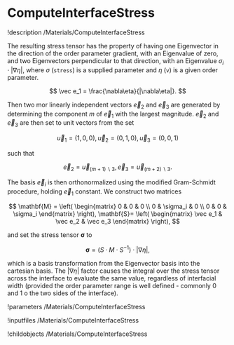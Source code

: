 # ComputeInterfaceStress
!description /Materials/ComputeInterfaceStress

The resulting stress tensor has the property of having one Eigenvector in the
direction of the order parameter gradient, with an Eigenvalue of zero, and two
Eigenvectors perpendicular to that direction, with an Eigenvalue $\sigma_i\cdot|\nabla\eta|$,
where $\sigma$ (`stress`) is a supplied parameter and $\eta$ (`v`) is a given order
parameter.

$$
\vec e_1 = \frac{\nabla\eta}{|\nabla\eta|}.
$$

Then two mor linearly independent vectors $\vec e_2$ and $\vec e_3$ are generated
by determining the component $m$ of $\vec e_1$ with the largest magnitude. $\vec e_2$
and $\vec e_3$ are then set to unit vectors from the set

$$
\vec u_1 = (1,0,0), \vec u_2 = (0,1,0), \vec u_3 = (0,0,1)
$$

such that

$$
\vec e_2 = \vec u_{(m+1) \backslash{3}}, \vec e_3 = \vec u_{(m+2)\backslash{3}}.
$$

The basis $\vec e_i$ is then orthonormalized using the modified Gram-Schmidt procedure,
holding $\vec e_1$ constant. We construct two matrices

$$
\mathbf{M} = \left( \begin{matrix}
  0 & 0 & 0 \\
  0 & \sigma_i & 0 \\
  0 & 0 & \sigma_i
  \end{matrix}  \right),
\mathbf{S}= \left( \begin{matrix}
  \vec e_1 & \vec e_2 & \vec e_3
  \end{matrix}
  \right),
$$

and set the stress tensor $\mathbf{\sigma}$ to

$$
\mathbf{\sigma} = \left(S\cdot M\cdot S^{-1}\right)\cdot|\nabla\eta|,
$$

which is a basis transformation from the Eigenvector basis into the cartesian basis.
The $|\nabla\eta|$ factor causes the integral over the stress tensor across the interface
to evaluate the same value, regardless of interfacial width (provided the order parameter
range is well defined - commonly 0 and 1 o the two sides of the interface).

!parameters /Materials/ComputeInterfaceStress

!inputfiles /Materials/ComputeInterfaceStress

!childobjects /Materials/ComputeInterfaceStress
